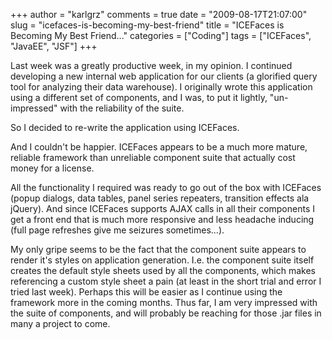+++
author = "karlgrz"
comments = true
date = "2009-08-17T21:07:00"
slug = "icefaces-is-becoming-my-best-friend"
title = "ICEFaces is Becoming My Best Friend..."
categories = ["Coding"]
tags = ["ICEFaces", "JavaEE", "JSF"]
+++

Last week was a greatly productive week, in my opinion. I continued developing a new internal web application for our clients (a glorified query tool for analyzing their data warehouse). I originally wrote this application using a different set of components, and I was, to put it lightly, "un-impressed" with the reliability of the suite.

So I decided to re-write the application using ICEFaces.

And I couldn't be happier. ICEFaces appears to be a much more mature, reliable framework than unreliable component suite that actually cost money for a license.

All the functionality I required was ready to go out of the box with ICEFaces (popup dialogs, data tables, panel series repeaters, transition effects ala jQuery). And since ICEFaces supports AJAX calls in all their components I get a front end that is much more responsive and less headache inducing (full page refreshes give me seizures sometimes...).

My only gripe seems to be the fact that the component suite appears to render it's styles on application generation. I.e. the component suite itself creates the default style sheets used by all the components, which makes referencing a custom style sheet a pain (at least in the short trial and error I tried last week). Perhaps this will be easier as I continue using the framework more in the coming months. Thus far, I am very impressed with the suite of components, and will probably be reaching for those .jar files in many a project to come.
